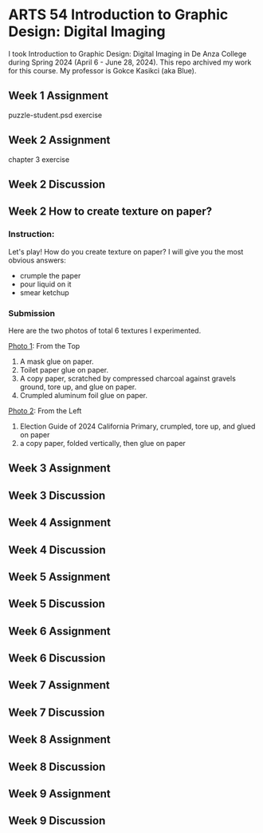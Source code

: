 # ARTS 54 Introduction to Graphic Design: Digital Imaging 
I took Introduction to Graphic Design: Digital Imaging in De Anza College during Spring 2024 (April 6 - June 28, 2024). This repo archived my work for this course. My professor is Gokce Kasikci (aka Blue).

## Week 1 Assignment
puzzle-student.psd exercise

## Week 2 Assignment
chapter 3 exercise

## Week 2 Discussion

## Week 2 How to create texture on paper?
### Instruction:
Let's play! How do you create texture on paper? I will give you the most obvious answers:
* crumple the paper
* pour liquid on it
* smear ketchup
### Submission
Here are the two photos of total 6 textures I experimented. 

[Photo 1](https://lh3.googleusercontent.com/pw/AP1GczNPjsbjh62UZtYutBovcG7vxAjh2bUZWIlZArP6Cyn7qpa4j6jFfojzhi6Zq4QZ4hgkoqOvQPRG2EgwUELCWpkzJiN5-Bzp3Irpc0pwgABJWSK8g6dCpOaIQdjr4rbXHCfAG6zne9Tojy1BLeC21RiknA=w240-h550-s-no-gm): From the Top

1. A mask glue on paper. 
1. Toilet paper glue on paper.
1. A copy paper, scratched by compressed charcoal against gravels ground, tore up, and glue on paper.
1. Crumpled aluminum foil glue on paper.

[Photo 2](https://lh3.googleusercontent.com/pw/AP1GczOQA9I4QTIwReB9FECw8rTOMKOP4cqE4U81OaFh-YngdND-7JT6QS0lY2KPRuywFWBcE6Qgl3BNrGKkculucF0hkkfJWrzsDIc8Rhq2pRKttz6fZzpFm6-SD9Yp327v45O0sFnRV91WGA-_Ft-ax7LcZg=w365-h275-s-no-gm): From the Left
1. Election Guide of 2024 California Primary, crumpled, tore up, and glued on paper
1. a copy paper, folded vertically, then glue on paper


## Week 3 Assignment

## Week 3 Discussion
## Week 4 Assignment

## Week 4 Discussion
## Week 5 Assignment

## Week 5 Discussion
## Week 6 Assignment

## Week 6 Discussion
## Week 7 Assignment

## Week 7 Discussion

## Week 8 Assignment

## Week 8 Discussion

## Week 9 Assignment

## Week 9 Discussion
